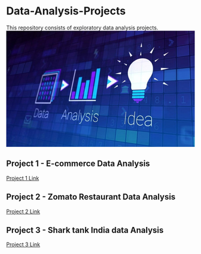 # Data-Analysis-Projects
This repository consists of exploratory data analysis projects.
![logo](Snips/data-analysis-blog.jpg)

## Project 1 - E-commerce Data Analysis 
[Project 1 Link]([https://github.com/drdataSpp/ML-App2-Loan-Approval-Predictor](https://github.com/shikhar0503/Data-Analysis-Projects/tree/main/Project%201-%20E-Commerce%20Data%20Analysis))
## Project 2 - Zomato Restaurant Data Analysis 
[Project 2 Link]([https://github.com/drdataSpp/ML-App2-Loan-Approval-Predictor](https://github.com/shikhar0503/Data-Analysis-Projects/tree/main/Project%202-%20Zomato%20Data%20Analysis))
## Project 3 - Shark tank India data Analysis
[Project 3 Link]([https://github.com/drdataSpp/ML-App2-Loan-Approval-Predictor](https://github.com/shikhar0503/Data-Analysis-Projects/tree/main/Project%203-%20Shark%20Tank%20India%20Data%20Analysis))
